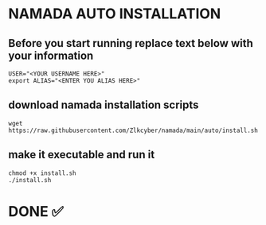 # NAMADA AUTO INSTALLATION

## Before you start running replace text below with your information 

```
USER="<YOUR USERNAME HERE>"
export ALIAS="<ENTER YOU ALIAS HERE>"
```

## download namada installation scripts

```
wget https://raw.githubusercontent.com/Zlkcyber/namada/main/auto/install.sh
```

## make it executable and run it

```
chmod +x install.sh
./install.sh
```

# DONE ✅
